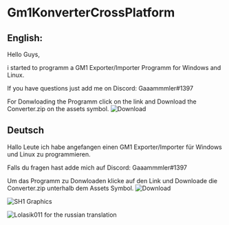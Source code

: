 # Gm1KonverterCrossPlatform

English:
---------
Hello Guys,

i started to programm a GM1 Exporter/Importer Programm for Windows and Linux.

If you have questions just add me on Discord: Gaaammmler#1397

For Donwloading the Programm click on the link and Download the Converter.zip on the assets symbol.
![Download](https://github.com/Gaaammmler/Gm1KonverterCrossPlatform/releases)

Deutsch
---------

Hallo Leute ich habe angefangen einen GM1 Exporter/Importer für Windows und Linux zu programmieren.

Falls du fragen hast adde mich auf Discord: Gaaammmler#1397

Um das Programm zu Donwloaden klicke auf den Link und Downloade die Converter.zip unterhalb dem Assets Symbol.
![Download](https://github.com/Gaaammmler/Gm1KonverterCrossPlatform/releases)

![SH1 Graphics](https://github.com/Gaaammmler/Stronghold-Crusader-Sh1-Graphics)

![Lolasik011](https://github.com/Lolasik011) for the russian translation
